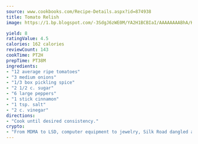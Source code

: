 ```yaml
---
source: www.cookbooks.com/Recipe-Details.aspx?id=874938
title: Tomato Relish
image: https://1.bp.blogspot.com/-3SdgJ6zWE0M/YA2H1BCBIaI/AAAAAAAABhA/KLu9yTsYBMkJQudB_uFGwTypBtmTiBfZgCLcBGAsYHQ/s320/4.png

yield: 8
ratingValue: 4.5
calories: 162 calories
reviewCount: 143
cookTime: PT2H
prepTime: PT38M
ingredients:
- "12 average ripe tomatoes"
- "3 medium onions"
- "1/3 box pickling spice"
- "2 1/2 c. sugar"
- "6 large peppers"
- "1 stick cinnamon"
- "1 tsp. salt"
- "2 c. vinegar"
directions:
- "Cook until desired consistency."
crypto:
- "From MDMA to LSD, computer equipment to jewelry, Silk Road dangled a menu listing all the greatest things Bitcoin can buy."
---
```

